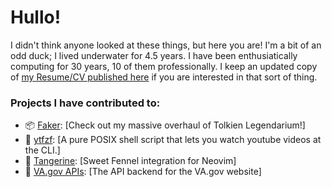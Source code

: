 # Hullo!

I didn't think anyone looked at these things, but here you are! I'm a bit of an odd duck; I lived underwater for 4.5 years. I have been enthusiatically computing for 30 years, 10 of them professionally. I keep an updated copy of [my Resume/CV published here](resume.pdf) if you are interested in that sort of thing.

### Projects I have contributed to:
- 📦 [Faker](https://github.com/faker-ruby/faker): [Check out my massive overhaul of Tolkien Legendarium!]
- 🎥 [ytfzf](https://github.com/pystardust/ytfzf): [A pure POSIX shell script that lets you watch youtube videos at the CLI.]
- 🍊 [Tangerine](https://github.com/udayvir-singh/tangerine.nvim): [Sweet Fennel integration for Neovim]
- 🧪 [VA.gov APIs](https://github.com/department-of-veterans-affairs/vets-api): [The API backend for the VA.gov website]

